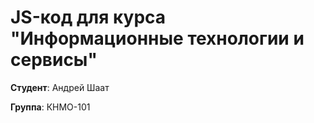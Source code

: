 # JS-код для курса "Информационные технологии и сервисы"
<p><b>Студент</b>: Андрей Шаат</p>
<p><b>Группа</b>: КНМО-101</p>
